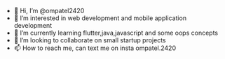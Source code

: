 - 👋 Hi, I’m @ompatel2420
- 👀 I’m interested in web development and mobile application development
- 🌱 I’m currently learning flutter,java,javascript and some oops concepts
- 💞️ I’m looking to collaborate on small startup projects
- 📫 How to reach me, can text me on insta ompatel.2420

<!---
ompatel2420/ompatel2420 is a ✨ special ✨ repository because its `README.md` (this file) appears on your GitHub profile.
You can click the Preview link to take a look at your changes.
--->
